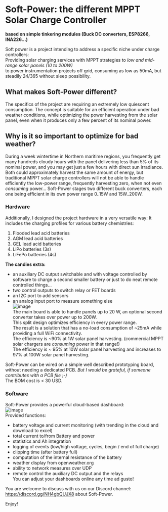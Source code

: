 # Soft-Power: the different MPPT Solar Charge Controller 
__based on simple tinkering modules (Buck DC converters, ESP8266, INA226...)__

Soft power is a project intending to address a specific niche under charge controllers:  
Providing solar charging services with MPPT strategies to _low and mid-range solar panels (10 to 200W)_  
to power instrumentation projects off grid, consuming as low as 50mA, but steadily 24/365 without sleep possibility.

## What makes Soft-Power different?
The specifics of the project are requiring an extremely low quiescent consumption. The concept is suitable for an efficient operation under bad weather conditions, while optimizing the power harvesting from the solar panel, even when it produces only a few percent of its nominal power.

## Why is it so important to optimize for bad weather?
During a week wintertime in Northern maritime regions, you frequently get many hundreds cloudy hours with the panel delivering less than 5% of its nominal power, and you may get just a few hours with direct sun irradiance. Both could approximately harvest the same amount of energy, but traditional MPPT solar charge controllers will not be able to handle efficiently the low-power range, frequently harvesting zero, when not even *consuming* power...
Soft-Power stages two different buck converters, each one being efficient in its own power range 0..15W and 15W..200W.

### Hardware
Additionally, I designed the project hardware in a very versatile way:
It includes the charging profiles for various battery chemistries:

1. Flooded lead acid batteries
2. AGM lead acid batteries
3. GEL lead acid batteries
4. LiPo batteries (3s)
5. LiFePo batteries (4s)

**The candies extra:**   
- an auxiliary DC output switchable and with voltage controlled by software to charge a second smaller battery or just to do neat remote controlled things...
- two control outputs to switch relay or FET boards 
- an I2C port to add sensors
- an analog input port to measure something else  
![image](https://user-images.githubusercontent.com/14197155/105948031-88a13c00-606a-11eb-92d5-1ef73b2c2c20.png)  
The main board is able to handle panels up to 20 W, an optional second converter takes over power up to 200W.  
This split design optimizes efficiency in every power range.  
The result is a solution that has a no-load consumption of ~25mA while providing a full WiFi connectivity.  
The efficiency is ~90% at 1W solar panel harvesting. (commercial MPPT solar chargers are _consuming_ power in that range!)  
The efficiency is ~ 95% at 10W solar panel harvesting and increases to 97% at 100W solar panel harvesting.

Soft-Power can be wired on a simple well described prototyping board, without needing a dedicated PCB. *But I would be grateful, if someone contributes with a PCB file ;-)*  
The BOM cost is < 30 USD.

### Software
Soft-Power provides a powerful cloud-based dashboard:    
![image](https://user-images.githubusercontent.com/14197155/100760181-c595dd00-33f1-11eb-87bc-8ccab89986ff.png)  
Provided functions:
- battery voltage and current monitoring (with trending in the cloud and download to excel)
- total current to/from Battery and power
- statistics and Ah integration
- logging of events (low/high voltage, cycles, begin / end of full charge)
- clipping time (after battery full)
- computation of the internal resistance of the battery
- weather display from openweather.org
- ability to network measures over UDP 
- remote control the auxiliary DC output and the relays  
You can adjust your dashboards online any time ad gusto!


You are welcome to discuss with us on our Discord channel: https://discord.gg/NH4gbQUJX8 about Soft-Power.


Enjoy!

